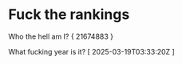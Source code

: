 # Fuck the rankings

Who the hell am I?
{ 21674883 }

What fucking year is it?
[ 2025-03-19T03:33:20Z ]
